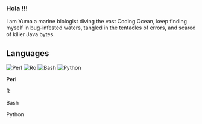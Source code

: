 ### Hola !!!

I am Yuma a marine biologist diving the vast Coding Ocean, keep finding myself in bug-infested waters, tangled in the tentacles of errors, and scared of killer Java bytes. 

## Languages

![Perl](https://github.com/Yuma248/Yuma248/assets/19339965/02d24c49-24fb-46bd-b62b-e104b7e4f25a) ![Ro](https://github.com/Yuma248/Yuma248/assets/19339965/e472ef95-9fd6-4b83-913e-50fb64d23181)
 ![Bash](https://github.com/Yuma248/Yuma248/assets/19339965/a3ab8934-3c40-4bc4-bd47-f167d1504024) ![Python](https://github.com/Yuma248/Yuma248/assets/19339965/cbac7518-e280-4563-8fda-3a1f57866b24)


**Perl** 




R 

Bash 

Python 

